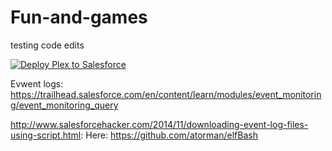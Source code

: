 # Fun-and-games
testing code edits

<a href="https://githubsfdeploy.herokuapp.com?owner=BeccaMorgan&repo=monkeyfufu/plex">
  <img alt="Deploy Plex to Salesforce"
       src="https://raw.githubusercontent.com/afawcett/githubsfdeploy/master/deploy.png">
</a>


Evwent logs:
https://trailhead.salesforce.com/en/content/learn/modules/event_monitoring/event_monitoring_query

http://www.salesforcehacker.com/2014/11/downloading-event-log-files-using-script.html: Here:
https://github.com/atorman/elfBash
